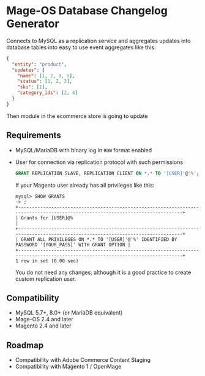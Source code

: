 # Mage-OS Database Changelog Generator

Connects to MySQL as a replication service and aggregates updates into database tables into easy to use event aggregates like this:

```json
{
  "entity": "product",
  "updates": {
    "name": [1, 2, 3, 5],
    "status": [1, 2, 3],
    "sku": [1],
    "category_ids": [2, 4]
  }
}
```

Then module in the ecommerce store is going to update 

## Requirements
- MySQL/MariaDB with binary log in `ROW` format enabled
- User for connection via replication protocol with such permissions

    ```sql
    GRANT REPLICATION SLAVE, REPLICATION CLIENT ON *.* TO '[USER]'@'%';
    ```
    If your Magento user already has all privileges like this:
    ```
    mysql> SHOW GRANTS
    -> ;
    +-------------------------------------------------------------------------------------------------------------------------------+
    | Grants for [USER]@%                                                                                                              |
    +-------------------------------------------------------------------------------------------------------------------------------+
    | GRANT ALL PRIVILEGES ON *.* TO '[USER]'@'%' IDENTIFIED BY PASSWORD '[YOUR_PASS]' WITH GRANT OPTION |
    +-------------------------------------------------------------------------------------------------------------------------------+
    1 row in set (0.00 sec)

    ```
    You do not need any changes, although it is a good practice to create custom replication user.


## Compatibility
- MySQL 5.7+, 8.0+ (or MariaDB equivalent)
- Mage-OS 2.4 and later
- Magento 2.4 and later

## Roadmap
- Compatibility with Adobe Commerce Content Staging
- Compatibility with Magento 1 / OpenMage